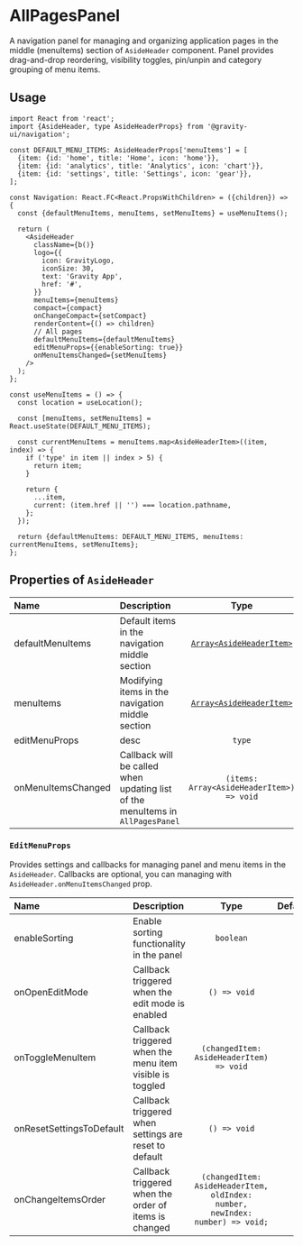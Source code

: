 <!--GITHUB_BLOCK-->

# AllPagesPanel

<!--/GITHUB_BLOCK-->

A navigation panel for managing and organizing application pages in the middle (menuItems) section of `AsideHeader` component. Panel provides drag-and-drop reordering, visibility toggles, pin/unpin and category grouping of menu items.

<!--GITHUB_BLOCK-->

## Usage

```tsx
import React from 'react';
import {AsideHeader, type AsideHeaderProps} from '@gravity-ui/navigation';

const DEFAULT_MENU_ITEMS: AsideHeaderProps['menuItems'] = [
  {item: {id: 'home', title: 'Home', icon: 'home'}},
  {item: {id: 'analytics', title: 'Analytics', icon: 'chart'}},
  {item: {id: 'settings', title: 'Settings', icon: 'gear'}},
];

const Navigation: React.FC<React.PropsWithChildren> = ({children}) => {
  const {defaultMenuItems, menuItems, setMenuItems} = useMenuItems();

  return (
    <AsideHeader
      className={b()}
      logo={{
        icon: GravityLogo,
        iconSize: 30,
        text: 'Gravity App',
        href: '#',
      }}
      menuItems={menuItems}
      compact={compact}
      onChangeCompact={setCompact}
      renderContent={() => children}
      // All pages
      defaultMenuItems={defaultMenuItems}
      editMenuProps={{enableSorting: true}}
      onMenuItemsChanged={setMenuItems}
    />
  );
};

const useMenuItems = () => {
  const location = useLocation();

  const [menuItems, setMenuItems] = React.useState(DEFAULT_MENU_ITEMS);

  const currentMenuItems = menuItems.map<AsideHeaderItem>((item, index) => {
    if ('type' in item || index > 5) {
      return item;
    }

    return {
      ...item,
      current: (item.href || '') === location.pathname,
    };
  });

  return {defaultMenuItems: DEFAULT_MENU_ITEMS, menuItems: currentMenuItems, setMenuItems};
};
```

<!--/GITHUB_BLOCK-->

## Properties of `AsideHeader`

| Name               | Description                                                                    |                                                             Type                                                             | Default |
| :----------------- | :----------------------------------------------------------------------------- | :--------------------------------------------------------------------------------------------------------------------------: | :-----: |
| defaultMenuItems   | Default items in the navigation middle section                                 | [`Array<AsideHeaderItem>`](https://github.com/gravity-ui/navigation/blob/main/src/components/AsideHeader/README.md#menuitem) |  `[]`   |
| menuItems          | Modifying items in the navigation middle section                               | [`Array<AsideHeaderItem>`](https://github.com/gravity-ui/navigation/blob/main/src/components/AsideHeader/README.md#menuitem) |  `[]`   |
| editMenuProps      | desc                                                                           |                                                            `type`                                                            |         |
| onMenuItemsChanged | Callback will be called when updating list of the menuItems in `AllPagesPanel` |                                          `(items: Array<AsideHeaderItem>) => void`                                           |         |

### `EditMenuProps`

Provides settings and callbacks for managing panel and menu items in the `AsideHeader`. Callbacks are optional, you can managing with `AsideHeader.onMenuItemsChanged` prop.

| Name                     | Description                                              |                                     Type                                      | Default |
| :----------------------- | :------------------------------------------------------- | :---------------------------------------------------------------------------: | :-----: |
| enableSorting            | Enable sorting functionality in the panel                |                                   `boolean`                                   |         |
| onOpenEditMode           | Callback triggered when the edit mode is enabled         |                                 `() => void`                                  |         |
| onToggleMenuItem         | Callback triggered when the menu item visible is toggled |                   `(changedItem: AsideHeaderItem) => void`                    |         |
| onResetSettingsToDefault | Callback triggered when settings are reset to default    |                                 `() => void`                                  |         |
| onChangeItemsOrder       | Callback triggered when the order of items is changed    | `(changedItem: AsideHeaderItem, oldIndex: number, newIndex: number) => void;` |         |
